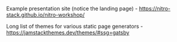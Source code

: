 Example presentation site (notice the landing page) - https://nitro-stack.github.io/nitro-workshop/

Long list of themes for various static page generators - https://jamstackthemes.dev/themes/#ssg=gatsby

